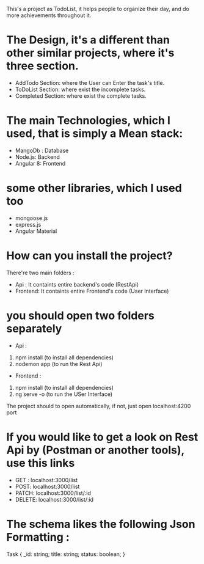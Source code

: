 This's a project as TodoList, it helps people to organize their day, and do more achievements throughout it.

# The Design, it's a different than other similar projects, where it's three section.
* AddTodo Section: where the User can Enter the task's title.
* ToDoList Section: where exist the incomplete tasks.
* Completed Section: where exist the complete tasks.

# The main Technologies, which I used, that is simply a Mean stack:
* MangoDb : Database
* Node.js: Backend
* Angular 8: Frontend

# some other libraries, which I used too
* mongoose.js
* express.js
* Angular Material

# How can you install the project?
There're two main folders :
- Api : It containts entire backend's code (RestApi)
- Frontend: It containts entire Frontend's code (User Interface) 

# you should open two folders separately
* Api : 
1) npm install (to install all dependencies)
2) nodemon app (to run the Rest Api)

* Frontend :
1) npm install (to install all dependencies)
2) ng serve -o (to run the USer Interface)

The project should to open automatically, if not, just open localhost:4200 port


# If you would like to get a look on Rest Api by (Postman or another tools), use this links
- GET : localhost:3000/list
- POST: localhost:3000/list
- PATCH: localhost:3000/list/:id
- DELETE: localhost:3000/list/:id

# The schema likes the following Json Formatting :
Task {
  _id: string;
  title: string;
  status: boolean;
}





